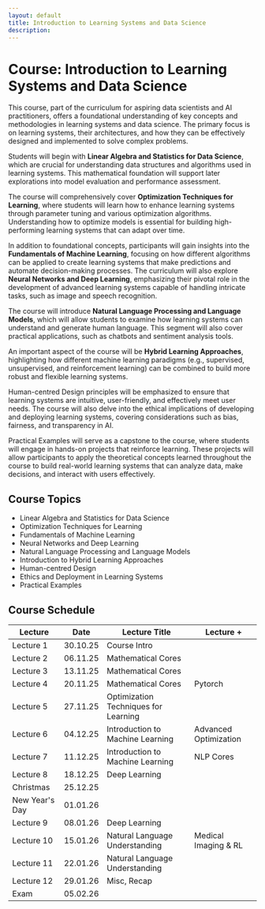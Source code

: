 ```yaml
---
layout: default
title: Introduction to Learning Systems and Data Science
description: 
---
```

# Course: Introduction to Learning Systems and Data Science

This course, part of the curriculum for aspiring data scientists and AI practitioners, offers a foundational understanding of key concepts and methodologies in learning systems and data science. The primary focus is on learning systems, their architectures, and how they can be effectively designed and implemented to solve complex problems.

Students will begin with **Linear Algebra and Statistics for Data Science**, which are crucial for understanding data structures and algorithms used in learning systems. This mathematical foundation will support later explorations into model evaluation and performance assessment.

The course will comprehensively cover **Optimization Techniques for Learning**, where students will learn how to enhance learning systems through parameter tuning and various optimization algorithms. Understanding how to optimize models is essential for building high-performing learning systems that can adapt over time.

In addition to foundational concepts, participants will gain insights into the **Fundamentals of Machine Learning**, focusing on how different algorithms can be applied to create learning systems that make predictions and automate decision-making processes. The curriculum will also explore **Neural Networks and Deep Learning**, emphasizing their pivotal role in the development of advanced learning systems capable of handling intricate tasks, such as image and speech recognition.

The course will introduce **Natural Language Processing and Language Models**, which will allow students to examine how learning systems can understand and generate human language. This segment will also cover practical applications, such as chatbots and sentiment analysis tools.

An important aspect of the course will be **Hybrid Learning Approaches**, highlighting how different machine learning paradigms (e.g., supervised, unsupervised, and reinforcement learning) can be combined to build more robust and flexible learning systems. 

Human-centred Design principles will be emphasized to ensure that learning systems are intuitive, user-friendly, and effectively meet user needs. The course will also delve into the ethical implications of developing and deploying learning systems, covering considerations such as bias, fairness, and transparency in AI.

Practical Examples will serve as a capstone to the course, where students will engage in hands-on projects that reinforce learning. These projects will allow participants to apply the theoretical concepts learned throughout the course to build real-world learning systems that can analyze data, make decisions, and interact with users effectively.

## Course Topics
- Linear Algebra and Statistics for Data Science
- Optimization Techniques for Learning
- Fundamentals of Machine Learning
- Neural Networks and Deep Learning
- Natural Language Processing and Language Models
- Introduction to Hybrid Learning Approaches
- Human-centred Design
- Ethics and Deployment in Learning Systems
- Practical Examples

## Course Schedule

| Lecture   | Date       | Lecture Title                        | Lecture +               |
|------------|------------|--------------------------------------|--------------------------|
| Lecture 1  | 30.10.25   | Course Intro                         |                          |
| Lecture 2  | 06.11.25   | Mathematical Cores                   |                          |
| Lecture 3  | 13.11.25   | Mathematical Cores                   |                          |
| Lecture 4  | 20.11.25   | Mathematical Cores                   | Pytorch                  |
| Lecture 5  | 27.11.25   | Optimization Techniques for Learning |                          |
| Lecture 6  | 04.12.25   | Introduction to Machine Learning     | Advanced Optimization     |
| Lecture 7  | 11.12.25   | Introduction to Machine Learning     | NLP Cores                 |
| Lecture 8  | 18.12.25   | Deep Learning                        |                          |
| Christmas           | 25.12.25   |                             |                          |
| New Year's Day           | 01.01.26   |                        |                          |
| Lecture 9  | 08.01.26   | Deep Learning                        |                          |
| Lecture 10 | 15.01.26   | Natural Language Understanding       | Medical Imaging & RL      |
| Lecture 11 | 22.01.26   | Natural Language Understanding       |                          |
| Lecture 12 | 29.01.26   | Misc, Recap                          |                          |
| Exam       | 05.02.26   |                                      |                          |
